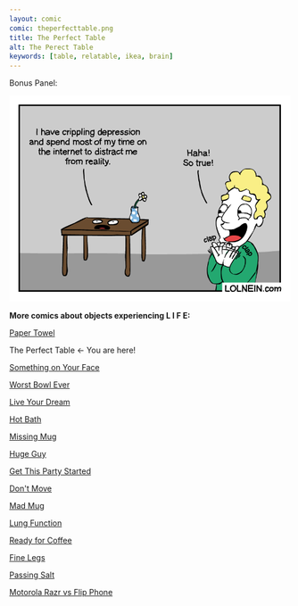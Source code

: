 ```yaml
---
layout: comic
comic: theperfecttable.png
title: The Perfect Table
alt: The Perect Table
keywords: [table, relatable, ikea, brain]
---
```


Bonus Panel:

![The Perfect Table Bonus Panel](/images/theperfecttable_bonus.png)


__More comics about objects experiencing L I F E:__

[Paper Towel](https://lolnein.com/2017/04/25/papertowel/)

The Perfect Table <- You are here!

[Something on Your Face](https://lolnein.com/2017/05/07/somethingonyourface/)

[Worst Bowl Ever](https://lolnein.com/2018/08/02/worstbowlever/)

[Live Your Dream](https://lolnein.com/2018/09/14/liveyourdream/)

[Hot Bath](https://lolnein.com/2019/04/29/hotbath/)

[Missing Mug](https://lolnein.com/2019/09/11/missingmug/)

[Huge Guy](https://lolnein.com/2019/09/16/hugeguy/)

[Get This Party Started](https://lolnein.com/2019/09/30/getthispartystarted/)

[Don't Move](https://lolnein.com/2019/10/20/dontmove/)

[Mad Mug](https://lolnein.com/2019/11/11/madmug/)

[Lung Function](https://lolnein.com/2019/12/17/lungfunction/)

[Ready for Coffee](https://lolnein.com/2020/01/20/readyforcoffee/)

[Fine Legs](https://lolnein.com/2020/02/05/finelegs)

[Passing Salt](https://lolnein.com/2020/02/07/passingsalt/)

[Motorola Razr vs Flip Phone](https://lolnein.com/2019/11/16/motorolarazrvsflipphone/)
